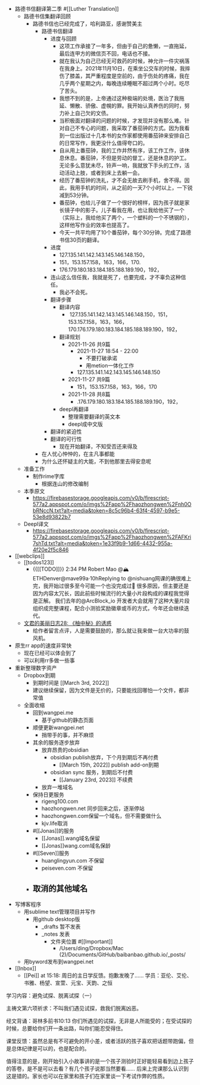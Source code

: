 - 路德书信翻译第二季 #[[Luther Translation]]
    - 路德书信集翻译回顾 
        - 路德书信也已经完成了，哈利路亚，感谢赞美主
            - 路德书信翻译
                - 进度与回顾
                    - 这项工作承接了一年多，但由于自己的惫懒，一直拖延，最后连甲方的微信页不回，电话也不接。
                    - 就在我认为自己已经无可救药的时候，神允许一件灾祸落在我身上。2021年11月10日，在乘坐公交车的时候，我摔伤了膝盖，其严重程度是空前的，由于伤处的疼痛，我在几乎两个星期之内，每晚连续睡眠不超过两个小时。吃尽了苦头。
                    - 我想不到的是，上帝通过这种极端的处境，医治了我拖延、懒散、骄傲、虚幌的罪。我开始认真养伤的同时，努力补上自己欠的文债。
                    - 当积极面对翻译的问题的时候，才发现并没有那么难。针对自己不专心的问题，我采取了番茄钟的方式。因为我看到一位出版过十几本书的女作家都使用番茄钟来安排自己的日常写作，我更没什么值得夸口的。
                    - 自从用上番茄钟，我的工作井然有序，该工作工作，该休息休息。番茄钟，不但是劳动的督工，还是休息的护工。无论多么意犹未尽，铃声一响，我就放下手头的工作，活动活动上肢，或者到床上去躺一会。
                    - 经历了番茄钟的洗礼，才不会无故去刷手机，舍不得。因此，我用手机的时间，从之前的一天7个小时以上，一下锐减到53分钟。
                    - 番茄钟，也给儿子做了一个很好的榜样，因为孩子就是家长镜子中的影子。儿子看我在用，也让我给他买了一个（实际上，我给他买了两个，一个塑料的一个不锈钢的），这样他写作业的效率也提高了。
                    - 今天一共平均用了10个番茄钟，每个30分钟。完成了路德书信30页的翻译。
                - 进度
                    - 127.135.141.142.143.145.146.148.150，
                    - 151，153.157.158，163，166，170.
                    - 176.179.180.183.184.185.188.189.190，192，
                - 连山这么信任我，我就是死了，也要完成，才不辜负这种信任。
                    - 我必不会死。
                - 翻译步骤
                    - 翻译内容
                        -  127.135.141.142.143.145.146.148.150，151，153.157.158，163，166，170.176.179.180.183.184.185.188.189.190，192，
                    - 翻译规划
                        - 2021-11-26 共9篇
                            - 2021-11-27 18:54 - 22:00
                                - 不要打破承诺
                                - 用metion一体化工作
                            - 127.135.141.142.143.145.146.148.150
                        - 2021-11-27 共9篇
                            - 151，153.157.158，163，166，170
                        - 2021-11-28 共8篇
                            - .176.179.180.183.184.185.188.189.190，192，
                    - deepl再翻译
                        - 整理需要翻译的英文本
                        - deepl成中文版
                - 翻译的紧迫性
                - 翻译的可行性
                    - 现在开始翻译，不知受否还来得及
            - 在人忧心忡忡的，在主凡事都能
            - 为什么还怀疑主的大能，不到他那里去得安息呢
    - 准备工作
        - 制作rime字库
            - 根据连山的修改编制
    - 本季原文
        - https://firebasestorage.googleapis.com/v0/b/firescript-577a2.appspot.com/o/imgs%2Fapp%2Fhaozhongwen%2Fnh0ObRNccN.txt?alt=media&token=8c5c96b4-63f4-4597-b9e5-53e8d93822b7
    - Deepl译文
        - https://firebasestorage.googleapis.com/v0/b/firescript-577a2.appspot.com/o/imgs%2Fapp%2Fhaozhongwen%2FAFKri7shTd.txt?alt=media&token=1e33f9b9-1d66-4432-955a-4f20e2f5c846
- [[webclips]]
    - [[todos123]]
        - {{[[TODO]]}} 2:34 PM Robert Mao @🏔ETHDenver@mave99a·10hReplying to @nishuang网课的确很难上完，我开始过很多至今可能一个也没完成过🤣  很多原因，但主要还是因为内容太冗长，因此前些时候流行的大量小片段构成的课程我觉得是正解。 我们去年的@ArcBlock_io 开发者大会就用了这种大量片段组织成完整课程，配合小测验奖励徽章或币的方式，今年还会继续迭代。
    - [文君的美丽日志28: 《柚中秘》的诱惑](https://rigeng100.com/post/dayone/ooawr53ua8xv8z387n5s2irwswde/2022-02-16)
        - 给作者留言点评，人是需要鼓励的，那么就让我来做一台大功率的鼓风机。
- 原生rr app的速度非常快
    - 现在已经可以体会到了
    - 可以利用rr多做一些事
- 重新整理数字资产
    - Dropbox到期
        - 到期时间是 [[March 3rd, 2022]]
        - 建议继续保留，因为文件是无价的，只要能找回哪怕一个文件，都非常值
    - 全面收缩
        - 回到wangpei.me
            - 基于github的静态页面
        - 顺便更新wangpei.net
            - 捎带手的事，并不麻烦
        - 其余的服务逐步放弃
            - 放弃昂贵的obsidian
                - obsidian publish放弃，下个月到期后不再付费
                    - [[March 15th, 2022]] publish add-on到期
                - obsidian sync 服务，到期后不付费
                    - [[January 23rd, 2023]] 不续费
            - 放弃一堆域名
        - 保持日更服务
            - rigeng100.com
            - haozhongwen.net 同步回来之后，逐渐停站
            - haozhongwen.com保留一个域名，但不需要做什么
            - kjv.life取消
        - #[[Jonas]]的服务
            - [[Jonas]].wang域名保留
            - [[Jonas]]wang.com域名保龄
        - #[[Seven]]服务
            - huanglingyun.com 不保留
            - peiseven.com 不保留
        - 取消的其他域名
            - 
- 写博客程序
    - 用sublime text管理项目并写作
        - 用github desktop版
            - _drafts 暂不发表
            - _notes 发表
                - 文件夹位置 #[[Important]]
                    - /Users/ding/Dropbox/Mac (2)/Documents/GitHub/baibanbao.github.io/_posts/
    - 用byword发布到wangpei.net
- [[Inbox]]
    - [[Pei]] at 15:18: 周日的主日学反馈。抱歉发晚了……
学员：亚伦、艾伦、书雅、杨望、宣萱、元宝、天韵、之恒

学习内容：避免试探、脱离试探（一）

主祷文第六项祈求：不叫我们遇见试探，救我们脱离凶恶。

经文背诵：哥林多前书10:13 你们所遇见的试探，无非是人所能受的；在受试探的时候，总要给你们开一条出路，叫你们能忍受得住。

课堂反馈：虽然总是有不可避免的开小差，或者活跃的孩子喜欢把话题带跑偏，但是总体纪律是可以的，也是配合的。

值得注意的是，刚开始引入小故事讲的是一个孩子测验时正好能轻易看到边上孩子的答卷，是不是可以去看？有几个孩子说那当然要看…… 后来上完课那么认识到这是错的。家长也可以在家里和孩子们在家里谈一下考试作弊的性质。

